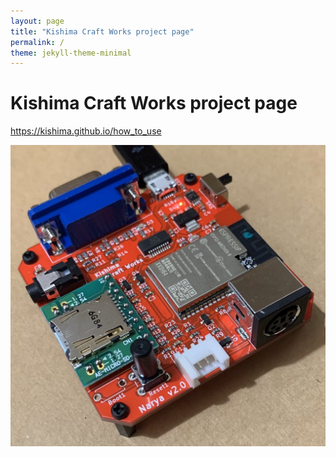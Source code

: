 ```yaml
---
layout: page
title: "Kishima Craft Works project page"
permalink: /
theme: jekyll-theme-minimal
---
```


# Kishima Craft Works project page

https://kishima.github.io/how_to_use



<img src="images/Narya2.0.jpg" alt="test">
